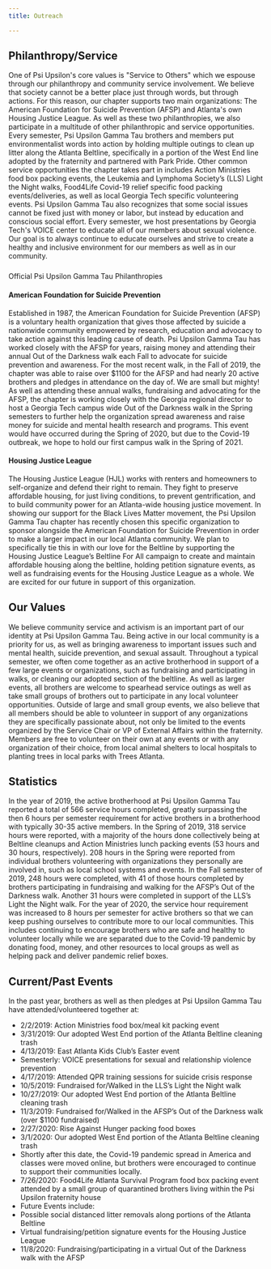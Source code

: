 ```yaml
---
title: Outreach

---
```

## Philanthropy/Service

One of Psi Upsilon's core values is "Service to Others" which we espouse through our philanthropy and community service involvement. We believe that society cannot be a better place just through words, but through actions. For this reason, our chapter supports two main organizations: The American Foundation for Suicide Prevention (AFSP) and Atlanta's own Housing Justice League. As well as these two philanthropies, we also participate in a multitude of other philanthropic and service opportunities. Every semester, Psi Upsilon Gamma Tau brothers and members put environmentalist words into action by holding multiple outings to clean up litter along the Atlanta Beltline, specifically in a portion of the West End line adopted by the fraternity and partnered with Park Pride. Other common service opportunities the chapter takes part in includes Action Ministries food box packing events, the Leukemia and Lymphoma Society’s (LLS) Light the Night walks, Food4Life Covid-19 relief specific food packing events/deliveries, as well as local Georgia Tech specific volunteering events. Psi Upsilon Gamma Tau also recognizes that some social issues cannot be fixed just with money or labor, but instead by education and conscious social effort. Every semester, we host presentations by Georgia Tech's VOICE center to educate all of our members about sexual violence. Our goal is to always continue to educate ourselves and strive to create a healthy and inclusive environment for our members as well as in our community.

###   
Official Psi Upsilon Gamma Tau Philanthropies

#### American Foundation for Suicide Prevention

Established in 1987, the American Foundation for Suicide Prevention (AFSP) is a voluntary health organization that gives those affected by suicide a nationwide community empowered by research, education and advocacy to take action against this leading cause of death. Psi Upsilon Gamma Tau has worked closely with the AFSP for years, raising money and attending their annual Out of the Darkness walk each Fall to advocate for suicide prevention and awareness. For the most recent walk, in the Fall of 2019, the chapter was able to raise over $1100 for the AFSP and had nearly 20 active brothers and pledges in attendance on the day of. We are small but mighty! As well as attending these annual walks, fundraising and advocating for the AFSP, the chapter is working closely with the Georgia regional director to host a Georgia Tech campus wide Out of the Darkness walk in the Spring semesters to further help the organization spread awareness and raise money for suicide and mental health research and programs. This event would have occurred during the Spring of 2020, but due to the Covid-19 outbreak, we hope to hold our first campus walk in the Spring of 2021.

#### Housing Justice League

The Housing Justice League (HJL) works with renters and homeowners to self-organize and defend their right to remain. They fight to preserve affordable housing, for just living conditions, to prevent gentrification, and to build community power for an Atlanta-wide housing justice movement. In showing our support for the Black Lives Matter movement, the Psi Upsilon Gamma Tau chapter has recently chosen this specific organization to sponsor alongside the American Foundation for Suicide Prevention in order to make a larger impact in our local Atlanta community. We plan to specifically tie this in with our love for the Beltline by supporting the Housing Justice League’s Beltline For All campaign to create and maintain affordable housing along the beltline, holding petition signature events, as well as fundraising events for the Housing Justice League as a whole. We are excited for our future in support of this organization.

## Our Values

We believe community service and activism is an important part of our identity at Psi Upsilon Gamma Tau. Being active in our local community is a priority for us, as well as bringing awareness to important issues such and mental health, suicide prevention, and sexual assault. Throughout a typical semester, we often come together as an active brotherhood in support of a few large events or organizations, such as fundraising and participating in walks, or cleaning our adopted section of the beltline. As well as larger events, all brothers are welcome to spearhead service outings as well as take small groups of brothers out to participate in any local volunteer opportunities. Outside of large and small group events, we also believe that all members should be able to volunteer in support of any organizations they are specifically passionate about, not only be limited to the events organized by the Service Chair or VP of External Affairs within the fraternity. Members are free to volunteer on their own at any events or with any organization of their choice, from local animal shelters to local hospitals to planting trees in local parks with Trees Atlanta.

## Statistics

In the year of 2019, the active brotherhood at Psi Upsilon Gamma Tau reported a total of 566 service hours completed, greatly surpassing the then 6 hours per semester requirement for active brothers in a brotherhood with typically 30-35 active members. In the Spring of 2019, 318 service hours were reported, with a majority of the hours done collectively being at Beltline cleanups and Action Ministries lunch packing events (53 hours and 30 hours, respectively). 208 hours in the Spring were reported from individual brothers volunteering with organizations they personally are involved in, such as local school systems and events. In the Fall semester of 2019, 248 hours were completed, with 41 of those hours completed by brothers participating in fundraising and walking for the AFSP’s Out of the Darkness walk. Another 31 hours were completed in support of the LLS’s Light the Night walk. For the year of 2020, the service hour requirement was increased to 8 hours per semester for active brothers so that we can keep pushing ourselves to contribute more to our local communities. This includes continuing to encourage brothers who are safe and healthy to volunteer locally while we are separated due to the Covid-19 pandemic by donating food, money, and other resources to local groups as well as helping pack and deliver pandemic relief boxes.

## Current/Past Events

In the past year, brothers as well as then pledges at Psi Upsilon Gamma Tau have attended/volunteered together at:

* 2/2/2019: Action Ministries food box/meal kit packing event
* 3/31/2019: Our adopted West End portion of the Atlanta Beltline cleaning trash
* 4/13/2019: East Atlanta Kids Club’s Easter event
* Semesterly: VOICE presentations for sexual and relationship violence prevention
* 4/17/2019: Attended QPR training sessions for suicide crisis response
* 10/5/2019: Fundraised for/Walked in the LLS’s Light the Night walk
* 10/27/2019: Our adopted West End portion of the Atlanta Beltline cleaning trash
* 11/3/2019: Fundraised for/Walked in the AFSP’s Out of the Darkness walk (over $1100 fundraised)
* 2/27/2020: Rise Against Hunger packing food boxes
* 3/1/2020: Our adopted West End portion of the Atlanta Beltline cleaning trash
* Shortly after this date, the Covid-19 pandemic spread in America and classes were moved online, but brothers were encouraged to continue to support their communities locally.
* 7/26/2020: Food4Life Atlanta Survival Program food box packing event attended by a small group of quarantined brothers living within the Psi Upsilon fraternity house
* Future Events include:
* Possible social distanced litter removals along portions of the Atlanta Beltline
* Virtual fundraising/petition signature events for the Housing Justice League
* 11/8/2020: Fundraising/participating in a virtual Out of the Darkness walk with the AFSP